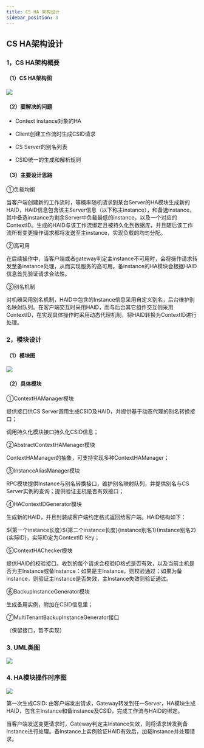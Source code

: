 ```yaml
---
title: CS HA 架构设计
sidebar_position: 3
---
```

## **CS HA架构设计**

### 1，CS HA架构概要

#### （1）CS HA架构图

![](/Images-zh/Architecture/Public_Enhancement_Service/ContextService/linkis-contextservice-ha-01.png)

#### （2）要解决的问题

- Context instance对象的HA

- Client创建工作流时生成CSID请求

- CS Server的别名列表

- CSID统一的生成和解析规则

#### （3）主要设计思路

①负载均衡

当客户端创建新的工作流时，等概率随机请求到某台Server的HA模块生成新的HAID，HAID信息包含该主Server信息（以下称主instance），和备选instance，其中备选instance为剩余Server中负载最低的instance，以及一个对应的ContextID。生成的HAID与该工作流绑定且被持久化到数据库，并且随后该工作流所有变更操作请求都将发送至主instance，实现负载的均匀分配。

②高可用

在后续操作中，当客户端或者gateway判定主instance不可用时，会将操作请求转发至备instance处理，从而实现服务的高可用。备instance的HA模块会根据HAID信息首先验证请求合法性。

③别名机制

对机器采用别名机制，HAID中包含的Instance信息采用自定义别名，后台维护别名映射队列。在客户端交互时采用HAID，而与后台其它组件交互则采用ContextID，在实现具体操作时采用动态代理机制，将HAID转换为ContextID进行处理。

### 2，模块设计

#### （1）模块图

![](/Images-zh/Architecture/Public_Enhancement_Service/ContextService/linkis-contextservice-ha-02.png)

#### （2）具体模块

①ContextHAManager模块

提供接口供CS Server调用生成CSID及HAID，并提供基于动态代理的别名转换接口；

调用持久化模块接口持久化CSID信息；

②AbstractContextHAManager模块

ContextHAManager的抽象，可支持实现多种ContextHAManager；

③InstanceAliasManager模块

RPC模块提供Instance与别名转换接口，维护别名映射队列，并提供别名与CS
Server实例的查询；提供验证主机是否有效接口；

④HAContextIDGenerator模块

生成新的HAID，并且封装成客户端约定格式返回给客户端。HAID结构如下：

\${第一个instance长度}\${第二个instance长度}{instance别名1}{instance别名2}{实际ID}，实际ID定为ContextID
Key；

⑤ContextHAChecker模块

提供HAID的校验接口。收到的每个请求会校验ID格式是否有效，以及当前主机是否为主Instance或备Instance：如果是主Instance，则校验通过；如果为备Instance，则验证主Instance是否失效，主Instance失效则验证通过。

⑥BackupInstanceGenerator模块

生成备用实例，附加在CSID信息里；

⑦MultiTenantBackupInstanceGenerator接口

（保留接口，暂不实现）

### 3. UML类图

![](/Images-zh/Architecture/Public_Enhancement_Service/ContextService/linkis-contextservice-ha-03.png)

### 4. HA模块操作时序图

![](/Images-zh/Architecture/Public_Enhancement_Service/ContextService/linkis-contextservice-ha-04.png)

第一次生成CSID:
由客户端发出请求，Gateway转发到任一Server，HA模块生成HAID，包含主Instance和备instance及CSID，完成工作流与HAID的绑定。

当客户端发送变更请求时，Gateway判定主Instance失效，则将请求转发到备Instance进行处理。备Instance上实例验证HAID有效后，加载Instance并处理请求。
